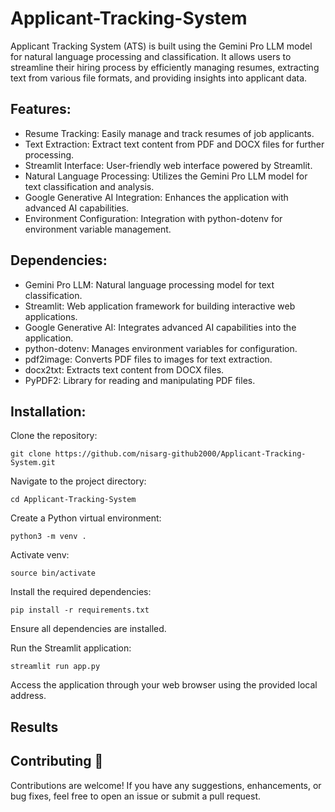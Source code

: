# Applicant-Tracking-System
Applicant Tracking System (ATS) is built using the Gemini Pro LLM model for natural language processing and classification. It allows users to streamline their hiring process by efficiently managing resumes, extracting text from various file formats, and providing insights into applicant data.

## Features:
- Resume Tracking: Easily manage and track resumes of job applicants.
- Text Extraction: Extract text content from PDF and DOCX files for further processing.
- Streamlit Interface: User-friendly web interface powered by Streamlit.
- Natural Language Processing: Utilizes the Gemini Pro LLM model for text classification and analysis.
- Google Generative AI Integration: Enhances the application with advanced AI capabilities.
- Environment Configuration: Integration with python-dotenv for environment variable management.

## Dependencies:
- Gemini Pro LLM: Natural language processing model for text classification.
- Streamlit: Web application framework for building interactive web applications.
- Google Generative AI: Integrates advanced AI capabilities into the application.
- python-dotenv: Manages environment variables for configuration.
- pdf2image: Converts PDF files to images for text extraction.
- docx2txt: Extracts text content from DOCX files.
- PyPDF2: Library for reading and manipulating PDF files.

## Installation:
Clone the repository:
```
git clone https://github.com/nisarg-github2000/Applicant-Tracking-System.git
```
Navigate to the project directory:
```
cd Applicant-Tracking-System
```
Create a Python virtual environment:
```
python3 -m venv .
```
Activate venv:
```
source bin/activate
```
Install the required dependencies:
```
pip install -r requirements.txt
```
Ensure all dependencies are installed.

Run the Streamlit application:
```
streamlit run app.py
```
Access the application through your web browser using the provided local address.

## Results



## Contributing 🤝
Contributions are welcome! If you have any suggestions, enhancements, or bug fixes, feel free to open an issue or submit a pull request.
